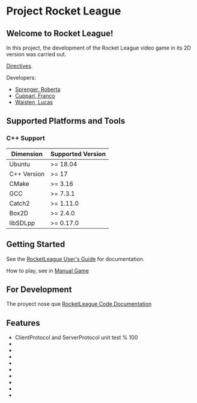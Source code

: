 # Project Rocket League

## Welcome to Rocket League!

In this project, the development of the Rocket League video game in its 2D version was carried out. <br/>

[Directives](https://docs.google.com/document/d/1ydDQTjWoBjPnxWz0Sg475QeaCKU-irbYuRWb0VkcJ2o/edit?usp=sharing).

Developers:
* [Sprenger, Roberta](https://github.com/robyspr)
* [Cuppari, Franco](https://github.com/francupp9-12)
* [Waisten, Lucas](https://github.com/LucasWaisten)

## Supported Platforms and Tools
### C++ Support

| Dimension   | Supported Version | 
|-------------|-------------------|
| Ubuntu      | >= 18.04          |
| C++ Version | >= 17             | 
| CMake       | >= 3.16           | 
| GCC         | >= 7.3.1          | 
| Catch2      | >= 1.11.0         |
| Box2D       | >= 2.4.0          |
| libSDLpp    | >= 0.17.0         |

## Getting Started

See the [RocketLeague User's Guide](UserGuide.md) for
documentation.

How to play, see in [Manual Game](Manual.md)
## For Development
The proyect nose que [RocketLeague Code Documentation](CodeDocumentation.md)
## Features

*   ClientProtocol and ServerProtocol unit test % 100
* 
* 
* 
* 
* 
* 
* 
* 
* 


